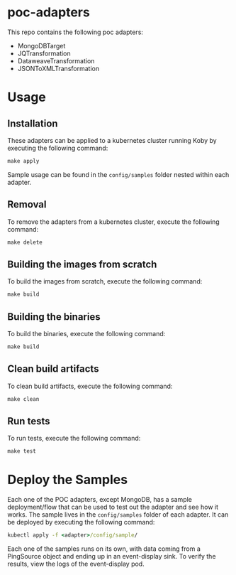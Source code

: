 # poc-adapters
This repo contains the following poc adapters:
* MongoDBTarget
* JQTransformation
* DataweaveTransformation
* JSONToXMLTransformation


# Usage
## Installation
These adapters can be applied to a kubernetes cluster running Koby by executing the following command:
```cmd
make apply
```

Sample usage can be found in the `config/samples` folder nested within each adapter.

## Removal
To remove the adapters from a kubernetes cluster, execute the following command:
```cmd
make delete
```

## Building the images from scratch
To build the images from scratch, execute the following command:
```cmd
make build
```

## Building the binaries
To build the binaries, execute the following command:
```cmd
make build
```

## Clean build artifacts
To clean build artifacts, execute the following command:
```cmd
make clean
```

## Run tests
To run tests, execute the following command:
```cmd
make test
```

# Deploy the Samples
Each one of the POC adapters, except MongoDB, has a sample deployment/flow that can be used to test out the adapter and see how it works. The sample lives in the `config/samples` folder of each adapter. It can be deployed by executing the following command:
```cmd
kubectl apply -f <adapter>/config/sample/
```
Each one of the samples runs on its own, with data coming from a PingSource object and ending up in an event-display sink. To verify the results, view the logs of the event-display pod.
